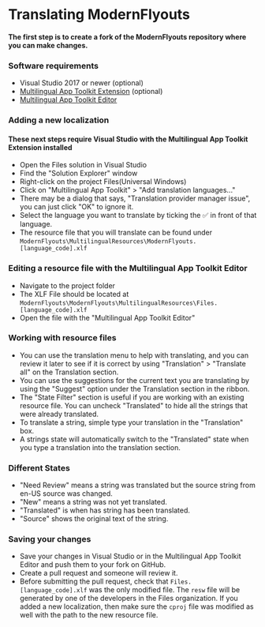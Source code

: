 # Translating ModernFlyouts

#### The first step is to create a fork of the ModernFlyouts repository where you can make changes.
### Software requirements
- Visual Studio 2017 or newer (optional)
- [Multilingual App Toolkit Extension](https://marketplace.visualstudio.com/items?itemName=MultilingualAppToolkit.MultilingualAppToolkit-18308) (optional)
- [Multilingual App Toolkit Editor](https://developer.microsoft.com/en-us/windows/develop/multilingual-app-toolkit)

### Adding a new localization
#### These next steps require Visual Studio with the Multilingual App Toolkit Extension installed
- Open the Files solution in Visual Studio
- Find the "Solution Explorer" window
- Right-click on the project Files(Universal Windows)
- Click on "Multilingual App Toolkit" > "Add translation languages..."
- There may be a dialog that says, "Translation provider manager issue", you can just click "OK" to ignore it.
- Select the language you want to translate by ticking the ✅ in front of that language.
- The resource file that you will translate can be found under `ModernFlyouts\MultilingualResources\ModernFlyouts.[language_code].xlf`

### Editing a resource file with the Multilingual App Toolkit Editor
- Navigate to the project folder
- The XLF File should be located at `ModernFlyouts\ModernFlyouts\MultilingualResources\Files.[language_code].xlf`
- Open the file with the "Multilingual App Toolkit Editor"

### Working with resource files
- You can use the translation menu to help with translating, and you can review it later to see if it is correct by using "Translation" > "Translate all" on the Translation section.
- You can use the suggestions for the current text you are translating by using the "Suggest" option under the Translation section in the ribbon.
- The "State Filter" section is useful if you are working with an existing resource file. You can uncheck "Translated" to hide all the strings that were already translated.
- To translate a string, simple type your translation in the "Translation" box.
- A strings state will automatically switch to the "Translated" state when you type a translation into the translation section.

### Different States

- "Need Review" means a string was translated but the source string from en-US source was changed.
- "New" means a string was not yet translated.
- "Translated" is when has string has been translated. 
- "Source" shows the original text of the string. 

### Saving your changes
- Save your changes in Visual Studio or in the Multilingual App Toolkit Editor and push them to your fork on GitHub.
- Create a pull request and someone will review it.
- Before submitting the pull request, check that `Files.[language_code].xlf` was the only modified file. The `resw` file will be generated by one of the developers in the Files organization. If you added a new localization, then make sure the `cproj` file was modified as well with the path to the new resource file.
